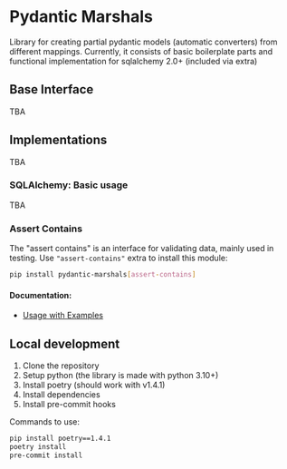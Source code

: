 # Pydantic Marshals
Library for creating partial pydantic models (automatic converters) from different mappings. Currently, it consists of basic boilerplate parts and functional implementation for sqlalchemy 2.0+ (included via extra)

## Base Interface
TBA

## Implementations
TBA

### SQLAlchemy: Basic usage
TBA

### Assert Contains
The "assert contains" is an interface for validating data, mainly used in testing. Use `"assert-contains"` extra to install this module:
```sh
pip install pydantic-marshals[assert-contains]
```

#### Documentation:
- [Usage with Examples](https://github.com/niqzart/pydantic-marshals/blob/master/docs/assert-contains.md)

## Local development
1. Clone the repository
2. Setup python (the library is made with python 3.10+)
3. Install poetry (should work with v1.4.1)
4. Install dependencies
5. Install pre-commit hooks

Commands to use:
```sh
pip install poetry==1.4.1
poetry install
pre-commit install
```
